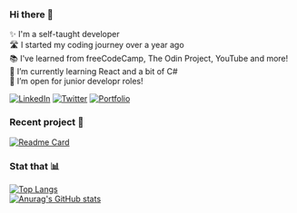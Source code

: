 ### Hi there 👋

✨ I'm a self-taught developer  
🛣 I started my coding journey over a year ago  
📚 I've learned from freeCodeCamp, The Odin Project, YouTube and more!  
🌱 I’m currently learning React and a bit of C#  
🚨 I’m open for junior developr roles! 

[![LinkedIn](https://img.shields.io/badge/linkedin-0A66C2?style=for-the-badge&logo=LinkedIn)](https://www.linkedin.com/in/johnbdot/)
[![Twitter](https://img.shields.io/badge/twitter-fff?style=for-the-badge&logo=Twitter)](https://twitter.com/johnny_parlay)
[![Portfolio](https://img.shields.io/badge/portfolio-FFE162?style=for-the-badge)](https://johnbdot.github.io/portfolio/)

### Recent project 🚀

[![Readme Card](https://github-readme-stats.vercel.app/api/pin/?username=johnbdot&repo=library)](https://github.com/johnbdot/library)

### Stat that 📊

[![Top Langs](https://github-readme-stats.vercel.app/api/top-langs/?username=johnbdot)](https://github.com/anuraghazra/github-readme-stats)  
[![Anurag's GitHub stats](https://github-readme-stats.vercel.app/api?username=johnbdot)](https://github.com/anuraghazra/github-readme-stats)
